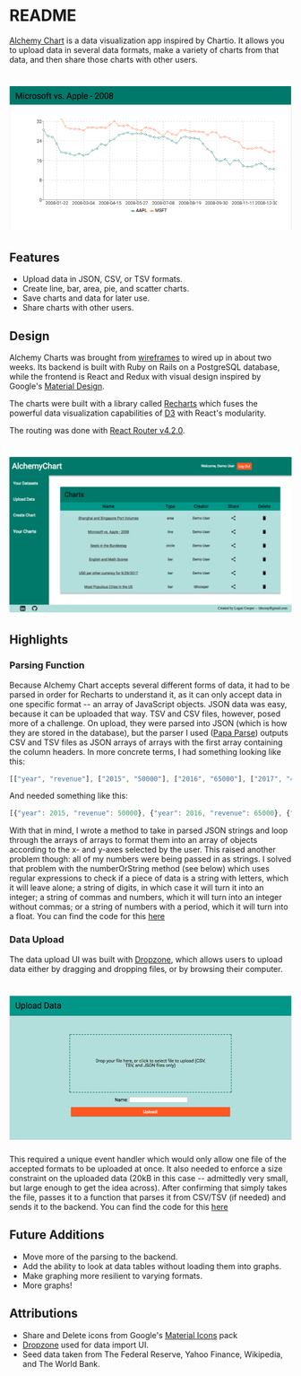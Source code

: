 # README

[Alchemy Chart](alchemychart.herokuapp.com) is a data visualization app inspired by Chartio. It allows you to upload data in several data formats, make a variety of charts from that data, and then share those charts with other users.

# ![Charts Show](https://raw.githubusercontent.com/ldtcooper/alchemy-chart/master/docs/line_graph.png)

## Features
  * Upload data in JSON, CSV, or TSV formats.
  * Create line, bar, area, pie, and scatter charts.
  * Save charts and data for later use.
  * Share charts with other users.

## Design
  Alchemy Charts was brought from [wireframes](https://github.com/ldtcooper/alchemy-chart/wiki/Wireframes) to wired up in about two weeks.
  Its backend is built with Ruby on Rails on a PostgreSQL database, while the frontend is React and Redux with visual design inspired by Google's [Material Design](https://material.io/guidelines/).

  The charts were built with a library called [Recharts](http://recharts.org/) which fuses the powerful data visualization capabilities of [D3](https://d3js.org/) with React's modularity.

  The routing was done with [React Router v4.2.0](https://github.com/ReactTraining/react-router).

  # ![Charts Show](https://raw.githubusercontent.com/ldtcooper/alchemy-chart/master/docs/charts_view.png)


## Highlights
### Parsing Function
  Because Alchemy Chart accepts several different forms of data, it had to be parsed in order for Recharts to understand it, as it can only accept data in one specific format -- an array of JavaScript objects. JSON data was easy, because it can be uploaded that way. TSV and CSV files, however, posed more of a challenge. On upload, they were parsed into JSON (which is how they are stored in the database), but the parser I used ([Papa Parse](http://papaparse.com/)) outputs CSV and TSV files as JSON arrays of arrays with the first array containing the column headers.
  In more concrete terms, I had something looking like this:
  ```javascript
  [["year", "revenue"], ["2015", "50000"], ["2016", "65000"], ["2017", "42000"]]
  ```
  And needed something like this:
  ```javascript
  [{"year": 2015, "revenue": 50000}, {"year": 2016, "revenue": 65000}, {"year": 2017, "revenue": 42000}]
  ```

  With that in mind, I wrote a method to take in parsed JSON strings and loop through the arrays of arrays to format them into an array of objects according to the x- and y-axes selected by the user. This raised another problem though: all of my numbers were being passed in as strings. I solved that problem with the numberOrString method (see below) which uses regular expressions to check if a piece of data is a string with letters, which it will leave alone; a string of digits, in which case it will turn it into an integer; a string of commas and numbers, which it will turn into an integer without commas; or a string of numbers with a period, which it will turn into a float.
  You can find the code for this [here](https://raw.githubusercontent.com/ldtcooper/alchemy-chart/master/docs/parser_demo.md)

### Data Upload
  The data upload UI was built with [Dropzone](https://github.com/react-dropzone/react-dropzone), which allows users to upload data either by dragging and dropping files, or by browsing their computer.

  # ![Charts Show](https://raw.githubusercontent.com/ldtcooper/alchemy-chart/master/docs/upload_page.png)

  This required a unique event handler which would only allow one file of the accepted formats to be uploaded at once. It also needed to enforce a size constraint on the uploaded data (20kB in this case -- admittedly very small, but large enough to get the idea across). After confirming that  simply takes the file, passes it to a function that parses it from CSV/TSV (if needed) and sends it to the backend.
  You can find the code for this [here](https://raw.githubusercontent.com/ldtcooper/alchemy-chart/master/docs/upload_demo.md)

## Future Additions
  * Move more of the parsing to the backend.
  * Add the ability to look at data tables without loading them into graphs.
  * Make graphing more resilient to varying formats.
  * More graphs!



## Attributions
  * Share and Delete icons from Google's [Material Icons](https://material.io/icons/) pack
  * [Dropzone](https://github.com/react-dropzone/react-dropzone) used for data import UI.
  * Seed data taken from The Federal Reserve, Yahoo Finance, Wikipedia, and The World Bank.
